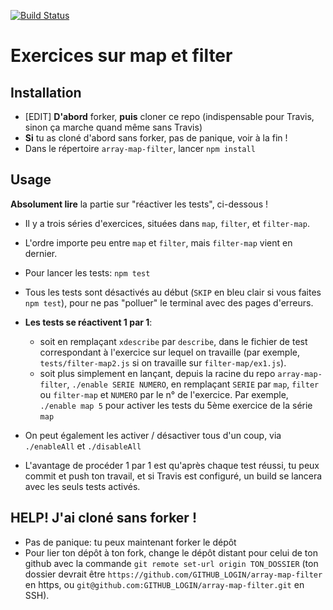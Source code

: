 [![Build Status](https://travis-ci.org/cyril-lemaire/array-map-filter.svg?branch=master)](https://travis-ci.org/cyril-lemaire/array-map-filter)

# Exercices sur map et filter

## Installation

* [EDIT] **D'abord** forker, **puis** cloner ce repo (indispensable pour Travis, sinon ça marche quand même sans Travis)
* **Si** tu as cloné d'abord sans forker, pas de panique, voir à la fin !
* Dans le répertoire `array-map-filter`, lancer `npm install`

## Usage

**Absolument lire** la partie sur "réactiver les tests", ci-dessous !

* Il y a trois séries d'exercices, situées dans `map`, `filter`, et `filter-map`.
* L'ordre importe peu entre `map` et `filter`, mais `filter-map` vient en dernier.
* Pour lancer les tests: `npm test`
* Tous les tests sont désactivés au début (`SKIP` en bleu clair si vous faites `npm test`), pour ne pas "polluer" le terminal avec des pages d'erreurs.
* **Les tests se réactivent 1 par 1**:

    * soit en remplaçant `xdescribe` par `describe`, dans le fichier de test correspondant à l'exercice sur lequel on travaille (par exemple, `tests/filter-map2.js` si on travaille sur `filter-map/ex1.js`).
    * soit plus simplement en lançant, depuis la racine du repo `array-map-filter`, `./enable SERIE NUMERO`, en remplaçant `SERIE` par `map`, `filter` ou `filter-map` et `NUMERO` par le n° de l'exercice. Par exemple, `./enable map 5` pour activer les tests du 5ème exercice de la série `map`
* On peut également les activer / désactiver tous d'un coup, via `./enableAll` et `./disableAll`
* L'avantage de procéder 1 par 1 est qu'après chaque test réussi, tu peux commit et push ton travail, et si Travis est configuré, un build se lancera avec les seuls tests activés.

## HELP! J'ai cloné sans forker !

* Pas de panique: tu peux maintenant forker le dépôt
* Pour lier ton dépôt à ton fork, change le dépôt distant pour celui de ton github avec la commande `git remote set-url origin TON_DOSSIER` (ton dossier devrait être `https://github.com/GITHUB_LOGIN/array-map-filter` en https, ou `git@github.com:GITHUB_LOGIN/array-map-filter.git` en SSH).

